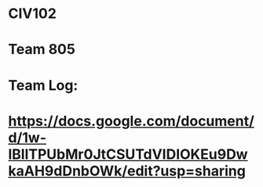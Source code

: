 # CIV102
# Team 805
# Team Log:
# https://docs.google.com/document/d/1w-lBllTPUbMr0JtCSUTdVIDIOKEu9DwkaAH9dDnbOWk/edit?usp=sharing
